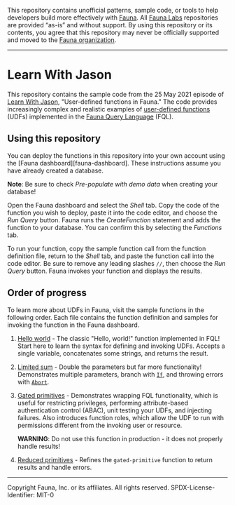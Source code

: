 This repository contains unofficial patterns, sample code, or tools to help developers build more effectively with [Fauna][fauna]. All [Fauna Labs][fauna-labs] repositories are provided “as-is” and without support. By using this repository or its contents, you agree that this repository may never be officially supported and moved to the [Fauna organization][fauna-organization].

---
# Learn With Jason

This repository contains the sample code from the 25 May 2021 episode of [Learn With Jason][episode], "User-defined functions in Fauna." The code provides increasingly complex and realistic examples of [user-defined functions][udfs] (UDFs) implemented in the [Fauna Query Language][fql] (FQL).

## Using this repository

You can deploy the functions in this repository into your own account using the [Fauna dashboard][fauna-dashboard]. These instructions assume you have already created a database.

**Note**: Be sure to check *Pre-populate with demo data* when creating your database!

Open the Fauna dashboard and select the *Shell* tab. Copy the code of the function you wish to deploy, paste it into the code editor, and choose the *Run Query* button. Fauna runs the *CreateFunction* statement and adds the function to your database. You can confirm this by selecting the *Functions* tab.

To run your function, copy the sample function call from the function definition file, return to the *Shell* tab, and paste the function call into the code editor. Be sure to remove any leading slashes `//`, then choose the *Run Query* button. Fauna invokes your function and displays the results.

## Order of progress

To learn more about UDFs in Fauna, visit the sample functions in the following order. Each file contains the function definition and samples for invoking the function in the Fauna dashboard.

1. [Hello world](resources/functions/hello-world.fql) - The classic "Hello, world!" function implemented in FQL! Start here to learn the syntax for defining and invoking UDFs. Accepts a single variable, concatenates some strings, and returns the result.
1. [Limited sum](resources/functions/limit-adder.fql) - Double the parameters but far more functionality! Demonstrates multiple parameters, branch with [`If`][fql-if], and throwing errors with [`Abort`][fql-abort].
1. [Gated primitives](resources/functions/gated-primitive.fql) - Demonstrates wrapping FQL functionality, which is useful for restricting privileges, performing attribute-based authentication control (ABAC), unit testing your UDFs, and injecting failures. Also introduces function roles, which allow the UDF to run with permissions different from the invoking user or resource.

    **WARNING**: Do not use this function in production - it does not properly handle results!

1. [Reduced primitives](resources/functions/reduced-primitive.fql) - Refines the `gated-primitive` function to return results and handle errors.

---

Copyright Fauna, Inc. or its affiliates. All rights reserved. SPDX-License-Identifier: MIT-0

[episode]: https://www.learnwithjason.dev/user-defined-functions-in-fauna
[fauna]: https://www.fauna.com/
[fauna-labs]: https://github.com/fauna-labs
[fauna-organization]: https://github.com/fauna
[fql]: https://docs.fauna.com/fauna/current/api/fql/
[fql-abort]: https://docs.fauna.com/fauna/current/api/fql/functions/abort
[fql-if]: https://docs.fauna.com/fauna/current/api/fql/functions/if
[udfs]: https://docs.fauna.com/fauna/current/tutorials/basics/functions
